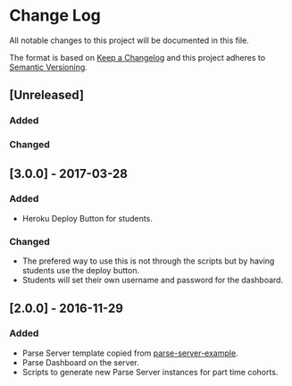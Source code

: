 # Change Log
All notable changes to this project will be documented in this file.

The format is based on [Keep a Changelog](http://keepachangelog.com/) 
and this project adheres to [Semantic Versioning](http://semver.org/).

## [Unreleased]
### Added

### Changed


## [3.0.0] - 2017-03-28
### Added
- Heroku Deploy Button for students.

### Changed
- The prefered way to use this is not through the scripts but by having students use the deploy button.
- Students will set their own username and password for the dashboard.


## [2.0.0] - 2016-11-29
### Added

- Parse Server template copied from [parse-server-example](https://github.com/ParsePlatform/parse-server-example).
- Parse Dashboard on the server.
- Scripts to generate new Parse Server instances for part time cohorts.

